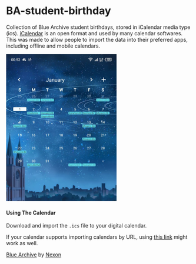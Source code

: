 # BA-student-birthday
Collection of Blue Archive student birthdays, stored in iCalendar media type (ics). [iCalendar](https://en.wikipedia.org/wiki/ICalendar) is an open format and used by many calendar softwares.
This was made to allow people to import the data into their preferred apps, including offline and mobile calendars.

<img src="screenshots/ss-calendar.jpg" width="300">

#### Using The Calendar
Download and import the `.ics` file to your digital calendar.

If your calendar supports importing calendars by URL, using [this link](https://raw.githubusercontent.com/simpelplant/BA-student-birthday/main/ba-student-birthday.ics) might work as well.

[Blue Archive](https://en.wikipedia.org/wiki/Blue_Archive) by [Nexon](https://en.wikipedia.org/wiki/Nexon)